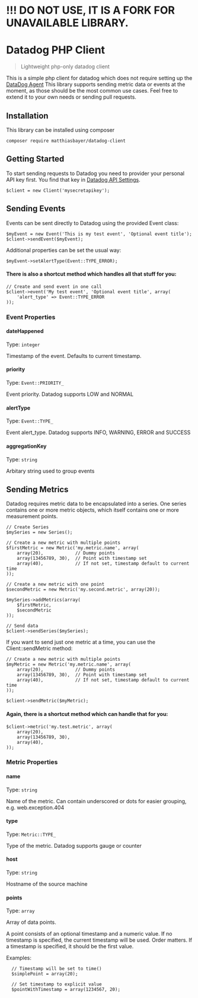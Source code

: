 # !!! DO NOT USE, IT IS A FORK FOR UNAVAILABLE LIBRARY.

# Datadog PHP Client
> Lightweight php-only datadog client

This is a simple php client for datadog which does not require setting up the [DataDog Agent](https://app.datadoghq.com/account/settings#agent)
This library supports sending metric data or events at the moment, as those should be the most common use cases.
Feel free to extend it to your own needs or sending pull requests.

## Installation

This library can be installed using composer

```
composer require matthiasbayer/datadog-client
```


## Getting Started

To start sending requests to Datadog you need to provider your personal API key first. You find that key in [Datadog API Settings](https://app.datadoghq.com/account/settings#api).

```
$client = new Client('mysecretapikey');
```

## Sending Events


Events can be sent directly to Datadog using the provided Event class:

```
$myEvent = new Event('This is my test event', 'Optional event title');
$client->sendEvent($myEvent);
```


Additional properties can be set the usual way:

```
$myEvent->setAlertType(Event::TYPE_ERROR);
```


#### There is also a shortcut method which handles all that stuff for you:

```
// Create and send event in one call
$client->event('My test event', 'Optional event title', array(
    'alert_type' => Event::TYPE_ERROR
));
```

### Event Properties


#### dateHappened

Type: `integer`

Timestamp of the event. Defaults to current timestamp.

#### priority

Type: `Event::PRIORITY_`

Event priority. Datadog supports LOW and NORMAL

#### alertType

Type: `Event::TYPE_`

Event alert_type. Datadog supports INFO, WARNING, ERROR and SUCCESS

#### aggregationKey

Type: `string`

Arbitary string used to group events

## Sending Metrics

Datadog requires metric data to be encapsulated into a series. One series contains one or more metric objects, which itself contains one or more measurement points.


```
// Create Series
$mySeries = new Series();

// Create a new metric with multiple points
$firstMetric = new Metric('my.metric.name', array(
    array(20),            // Dummy points
    array(13456789, 30),  // Point with timestamp set
    array(40),            // If not set, timestamp default to current time
));

// Create a new metric with one point
$secondMetric = new Metric('my.second.metric', array(20));

$mySeries->addMetrics(array(
    $firstMetric,
    $secondMetric
));

// Send data
$client->sendSeries($mySeries);
```

If you want to send just one metric at a time, you can use the Client::sendMetric method:

```
// Create a new metric with multiple points
$myMetric = new Metric('my.metric.name', array(
    array(20),            // Dummy points
    array(13456789, 30),  // Point with timestamp set
    array(40),            // If not set, timestamp default to current time
));

$client->sendMetric($myMetric);
```

#### Again, there is a shortcut method which can handle that for you:

```
$client->metric('my.test.metric', array(
    array(20),
    array(13456789, 30),
    array(40),
));
```


### Metric Properties


#### name

Type: `string`

Name of the metric. Can contain underscored or dots for easier grouping, e.g. web.exception.404

#### type

Type: `Metric::TYPE_`

Type of the metric. Datadog supports gauge or counter

#### host

Type: `string`

Hostname of the source machine

#### points

Type: `array`

Array of data points.

A point consists of an optional timestamp and a numeric value. If
no timestamp is specified, the current timestamp will be used. Order
matters. If a timestamp is specified, it should be the first value.

Examples:
```
  // Timestamp will be set to time()
  $simplePoint = array(20);
  
  // Set timestamp to explicit value
  $pointWithTimestamp = array(1234567, 20);
```





